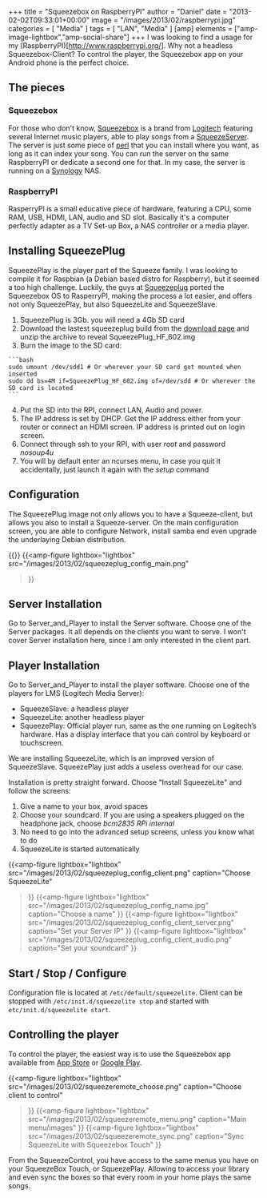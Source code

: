 +++
title = "Squeezebox on RaspberryPI"
author = "Daniel"
date = "2013-02-02T09:33:01+00:00"
image = "/images/2013/02/raspberrypi.jpg"
categories = [
  "Media"
]
tags = [
  "LAN",
  "Media"
]
[amp]
  elements = ["amp-image-lightbox","amp-social-share"]
+++
I was looking to find a usage for my (RaspberryPI)[http://www.raspberrypi.org/]. Why not a headless Squeezebox-Client? To control the player, the Squeezebox app on your Android phone is the perfect choice.<!--more-->


## The pieces

### Squeezebox

For those who don't know, [Squeezebox](http://www.mysqueezebox.com/index/Home) is a brand from [Logitech](http://www.logitech.com) featuring several Internet music players, able to play songs from a [SqueezeServer](http://wiki.slimdevices.com/index.php/Logitech_Media_Server). The server is just some piece of [perl](http://www.perl.org) that you can install where you want, as long as it can index your song. You can run the server on the same RaspberryPI or dedicate a second one for that. In my case, the server is running on a [Synology](http://www.synology.com) NAS.

### RaspberryPI

RasperryPI is a small educative piece of hardware, featuring a CPU, some RAM, USB, HDMI, LAN, audio and SD slot. Basically it's a computer perfectly adapter as a TV Set-up Box, a NAS controller or a media player.

## Installing SqueezePlug

SqueezePlay is the player part of the Squeeze family. I was looking to compile it for Raspbian (a Debian based distro for Raspberry), but it seemed a too high challenge. Luckily, the guys at [Squeezeplug](http://www.squeezeplug.eu/?p=260) ported the Squeezebox OS to RasperryPI, making the process a lot easier, and offers not only SqueezePlay, but also SqueezeLite and SqueezeSlave.

  1. SqueezePlug is 3Gb. you will need a 4Gb SD card
  2. Download the lastest squeezeplug build from the [download page](http://www.squeezeplug.eu/?page_id=52) and unzip the archive to reveal SqueezePlug\_HF\_602.img
  3. Burn the image to the SD card:

    ```bash
    sudo umount /dev/sdd1 # Or wherever your SD card got mounted when inserted
    sudo dd bs=4M if=SqueezePlug_HF_602.img of=/dev/sdd # Or wherever the SD card is located
    ```

  4. Put the SD into the RPI, connect LAN, Audio and power.
  5. The IP address is set by DHCP. Get the IP address either from your router or connect an HDMI screen. IP address is printed out on login screen.
  6. Connect through ssh to your RPI, with user _root_ and password _nosoup4u_
  7. You will by default enter an ncurses menu, in case you quit it accidentally, just launch it again with the _setup_ command

## Configuration

The SqueezePlug image not only allows you to have a Squeeze-client, but allows you also to install a Squeeze-server. On the main configuration screen, you are able to configure Network, install samba end even upgrade the underlaying Debian distribution.

{{<amp-image-lightbox id="lightbox">}}
{{<amp-figure
lightbox="lightbox"
src="/images/2013/02/squeezeplug_config_main.png"
>}}

## Server Installation

Go to Server\_and\_Player to install the Server software. Choose one of the Server packages. It all depends on the clients you want to serve. I won't cover Server installation here, since I am only interested in the client part.

## Player Installation

Go to Server\_and\_Player to install the player software. Choose one of the players for LMS (Logitech Media Server):

  * SqueezeSlave: a headless player
  * SqueezeLite: another headless player
  * SqueezePlay: Official player run, same as the one running on Logitech&#8217;s hardware. Has a display interface that you can control by keyboard or touchscreen.

We are installing SqueezeLite, which is an improved version of SqueezeSlave. SqueezePlay just adds a useless overhead for our case.

Installation is pretty straight forward. Choose "Install SqueezeLite" and follow the screens:

  1. Give a name to your box, avoid spaces
  2. Choose your soundcard. If you are using a speakers plugged on the headphone jack, choose _bcm2835 RPi internal_
  3. No need to go into the advanced setup screens, unless you know what to do
  4. SqueezeLite is started automatically

{{<amp-figure
lightbox="lightbox"
src="/images/2013/02/squeezeplug_config_client.png"
caption="Choose SqueezeLite"
>}}
{{<amp-figure
lightbox="lightbox"
src="/images/2013/02/squeezeplug_config_name.jpg"
caption="Choose a name"
>}}
{{<amp-figure
lightbox="lightbox"
src="/images/2013/02/squeezeplug_config_client_server.png"
caption="Set your Server IP"
>}}
{{<amp-figure
lightbox="lightbox"
src="/images/2013/02/squeezeplug_config_client_audio.png"
caption="Set your soundcard"
>}}

## Start / Stop / Configure

Configuration file is located at `/etc/default/squeezelite`. Client can be stopped with `/etc/init.d/squeezelite stop` and started with `etc/init.d/squeezelite start`.

## Controlling the player

To control the player, the easiest way is to use the Squeezebox app available from [App Store](https://itunes.apple.com/us/app/logitech-squeezebox-controller/id431302899) or [Google Play](https://play.google.com/store/apps/details?id=com.logitech.squeezeboxremote).

{{<amp-figure
lightbox="lightbox"
src="/images/2013/02/squeezeremote_choose.png"
caption="Choose client to control"
>}}
{{<amp-figure
lightbox="lightbox"
src="/images/2013/02/squeezeremote_menu.png"
caption="Main menu/images"
>}}
{{<amp-figure
lightbox="lightbox"
src="/images/2013/02/squeezeremote_sync.png"
caption="Sync SqueezeLite with Squeezebox Touch"
>}}

From the SqueezeControl, you have access to the same menus you have on your SqueezeBox Touch, or SqueezePlay. Allowing to access your library and even sync the boxes so that every room in your home plays the same songs.

